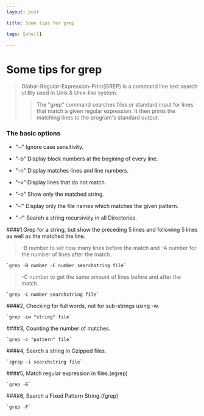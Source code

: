 ```yaml
---
layout: post

title: Some tips for grep

tags: [shell]

---
```

# Some tips for grep

>Global-Regular-Expression-Print(GREP) is a command line text search utility used in Unix & Unix-like system.
>
>>The "grep" command searches files or standard input for lines that match a given regular expression. It then prints the matching lines to the program's standard output.

### The basic options

* "-i" Ignore case sensitivity.

* "-b" Display block numbers at the begining of every line.

* "-n" Display matches lines and line numbers.

* "-v" Display lines that do not match.
* "-o" Show only the matched string.
* "-l" Display only the file names which matches the given pattern.
* "-r" Search a string recursively in all Directories.

####1.Grep for a string, but show the preceding 5 lines and following 5 lines as well as the matched the line.

> -B number to set how many lines before the match and -A number for the number of lines after the match.

	`grep -B number -C number searchstring file`
> -C  number to get the same amount of lines before and after the match.
    
	`grep -C number searchstring file`

####2, Checking for full words, not for sub-strings using -w.

	`grep -iw "string" file`

####3, Counting the number of matches.

	`grep -c "pattern" file`

####4, Search a string in Gzipped files.

	`zgrep -i searchstring file`

####5, Match regular expression in files.(egrep) 

	`grep -E`

####6, Search a Fixed Pattern String.(fgrep)

	`grep -F`


